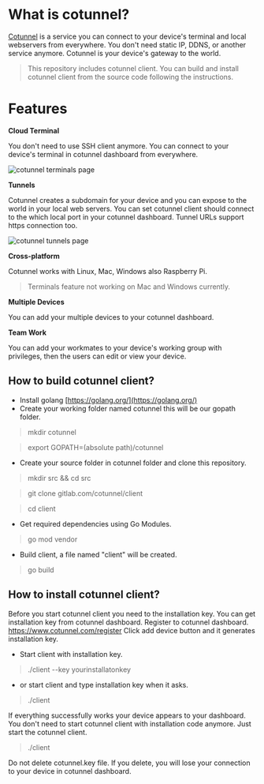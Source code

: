 # What is cotunnel?
[Cotunnel](https://www.cotunnel.com) is a service you can connect to your device's terminal and local webservers from everywhere. You don't need static IP, DDNS, or another service anymore. Cotunnel is your device's gateway to the world. 

> This repository includes cotunnel client. You can build and install cotunnel client from the source code following the instructions.

# Features

**Cloud Terminal**

You don't need to use SSH client anymore. You can connect to your device's terminal in cotunnel dashboard from everywhere.

![cotunnel terminals page](https://cotunnel.s3.amazonaws.com/static/1.png)

**Tunnels**

Cotunnel creates a subdomain for your device and you can expose to the world in your local web servers. You can set cotunnel client should connect to the which local port in your cotunnel dashboard. Tunnel URLs support https connection too.

![cotunnel tunnels page](https://cotunnel.s3.amazonaws.com/static/3.png)

**Cross-platform** 

Cotunnel works with Linux, Mac, Windows also Raspberry Pi. 
> Terminals feature not working on Mac and Windows currently.

**Multiple Devices**

You can add your multiple devices to your cotunnel dashboard.

**Team Work**

You can add your workmates to your device's working group with privileges, then the users can edit or view your device. 

## How to build cotunnel client?

 - Install golang [https://golang.org/](https://golang.org/)
 - Create your working folder named cotunnel this will be our gopath folder.
 >mkdir cotunnel
 
 >export GOPATH=(absolute path)/cotunnel
 - Create your source folder in cotunnel folder and clone this repository.
 >mkdir src && cd src
 
 >git clone gitlab.com/cotunnel/client
 
 >cd client
 - Get required dependencies using Go Modules.
 >go mod vendor
 - Build client, a file named "client" will be created.
 >go build

## How to install cotunnel client?

Before you start cotunnel client you need to the installation key. You can get installation key from cotunnel dashboard. Register to cotunnel dashboard. https://www.cotunnel.com/register Click add device button and it generates installation key.

- Start client with installation key.
> ./client --key yourinstallatonkey

- or start client and type installation key when it asks.
> ./client

If everything successfully works your device appears to your dashboard. You don't need to start cotunnel client with installation code anymore. Just start the cotunnel client.
> ./client
 
Do not delete cotunnel.key file. If you delete, you will lose your connection to your device in cotunnel dashboard. 
